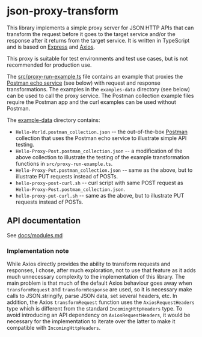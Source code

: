 # json-proxy-transform

This library implements a simple proxy server for JSON HTTP APIs that can transform the request before it goes to the target service and/or the response after it returns from the target service. It is written in TypeScript and is based on [Express](https://www.npmjs.com/package/express) and [Axios](https://www.npmjs.com/package/axios).

This proxy is suitable for test environments and test use cases, but is not recommended for production use.

The [src/proxy-run-example.ts](src/proxy-run-example.ts) file contains an example that proxies the [Postman echo service](https://www.postman.com/postman/workspace/published-postman-templates/documentation/631643-f695cab7-6878-eb55-7943-ad88e1ccfd65?ctx=documentation) (see below) with request and response transformations. The examples in the `examples-data` directory (see below) can be used to call the proxy service. The Postman collection example files require the Postman app and the curl examples can be used without Postman.

The [example-data](example-data) directory contains:
- `Hello-World.postman_collection.json` -- the out-of-the-box [Postman](https://learning.postman.com/docs/getting-started/installation-and-updates/) collection that uses the Postman echo service to illustrate simple API testing.
- `Hello-Proxy-Post.postman_collection.json` -- a modification of the above collection to illustrate the testing of the example transformation functions in `src/proxy-run-example.ts`.
- `Hello-Proxy-Put.postman_collection.json` -- same as the above, but to illustrate PUT requests instead of POSTs.
- `hello-proxy-post-curl.sh` -- curl script with same POST request as `Hello-Proxy-Post.postman_collection.json`.
- `hello-proxy-put-curl.sh` -- same as the above, but to illustrate PUT requests instead of POSTs.

## API documentation

See [docs/modules.md](docs/modules.md)


### Implementation note

While Axios directly provides the ability to transform requests and responses, I chose, after much exploration, not to use that feature as it adds much unnecessary complexity to the implementation of this library. The main problem is that much of the default Axios behaviour goes away when `transformRequest` and `transformResponse` are used, so it is necessary make calls to JSON.stringify, parse JSON data, set several headers, etc. In addition, the Axios `transformRequest` function uses the `AxiosRequestHeaders` type which is different from the standard `IncomingHttpHeaders` type. To avoid introducing an API dependency on `AxiosRequestHeaders`, it would be necessary for the implementation to iterate over the latter to make it compatible with `IncomingHttpHeaders`.

